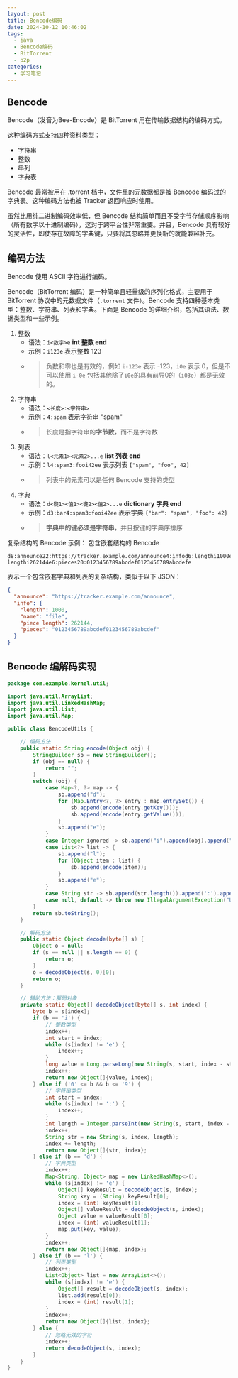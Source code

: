 ```yaml
---
layout: post
title: Bencode编码
date: 2024-10-12 10:46:02
tags:
  - java
  - Bencode编码
  - BitTorrent
  - p2p
categories:
  - 学习笔记
---
```


## Bencode

Bencode（发音为Bee-Encode）是 BitTorrent 用在传输数据结构的编码方式。

这种编码方式支持四种资料类型：

* 字符串
* 整数
* 串列
* 字典表

Bencode 最常被用在 .torrent 档中，文件里的元数据都是被 Bencode 编码过的字典表。这种编码方法也被 Tracker 返回响应时使用。

虽然比用纯二进制编码效率低，但 Bencode 结构简单而且不受字节存储顺序影响（所有数字以十进制编码），这对于跨平台性非常重要。并且，Bencode
具有较好的灵活性，即使存在故障的字典键，只要将其忽略并更换新的就能兼容补充。

## 编码方法

Bencode 使用 ASCII 字符进行编码。

Bencode（BitTorrent 编码）是一种简单且轻量级的序列化格式，主要用于 BitTorrent 协议中的元数据文件（`.torrent` 文件）。Bencode
支持四种基本类型：整数、字符串、列表和字典。下面是 Bencode 的详细介绍，包括其语法、数据类型和一些示例。

1. 整数
    - 语法：`i<数字>e` **int 整数 end**
    - 示例：`i123e` 表示整数 123
    - > 负数和零也是有效的，例如 `i-123e` 表示 -123，`i0e` 表示 0，但是不可以使用 `i-0e` 包括其他除了`i0e`的具有前导0的（`i03e`）都是无效的。
2. 字符串
    - 语法：`<长度>:<字符串>`
    - 示例：`4:spam` 表示字符串 "spam"
    - > 长度是指字符串的**字节数**，而不是字符数
3. 列表
    - 语法：`l<元素1><元素2>...e` **list 列表 end**
    - 示例：`l4:spam3:fooi42ee` 表示列表 `["spam", "foo", 42]`
    - > 列表中的元素可以是任何 Bencode 支持的类型
4. 字典
    - 语法：`d<键1><值1><键2><值2>...e` **dictionary 字典 end**
    - 示例：`d3:bar4:spam3:fooi42ee` 表示字典 `{"bar": "spam", "foo": 42}`
    - > **字典中的键必须是字符串**，并且按键的字典序排序

复杂结构的 Bencode 示例：
包含嵌套结构的 Bencode

```bencode
d8:announce22:https://tracker.example.com/announce4:infod6:lengthi1000e4:name4:file15:piece lengthi262144e6:pieces20:0123456789abcdef0123456789abcdefe
```

表示一个包含嵌套字典和列表的复杂结构，类似于以下 JSON：

```json
{
  "announce": "https://tracker.example.com/announce",
  "info": {
    "length": 1000,
    "name": "file",
    "piece length": 262144,
    "pieces": "0123456789abcdef0123456789abcdef"
  }
}
```

## Bencode 编解码实现

~~~java
package com.example.kernel.util;

import java.util.ArrayList;
import java.util.LinkedHashMap;
import java.util.List;
import java.util.Map;

public class BencodeUtils {

    // 编码方法
    public static String encode(Object obj) {
        StringBuilder sb = new StringBuilder();
        if (obj == null) {
            return "";
        }
        switch (obj) {
            case Map<?, ?> map -> {
                sb.append("d");
                for (Map.Entry<?, ?> entry : map.entrySet()) {
                    sb.append(encode(entry.getKey()));
                    sb.append(encode(entry.getValue()));
                }
                sb.append("e");
            }
            case Integer ignored -> sb.append("i").append(obj).append("e");
            case List<?> list -> {
                sb.append("l");
                for (Object item : list) {
                    sb.append(encode(item));
                }
                sb.append("e");
            }
            case String str -> sb.append(str.length()).append(':').append(str);
            case null, default -> throw new IllegalArgumentException("Unsupported type: " + obj.getClass());
        }
        return sb.toString();
    }

    // 解码方法
    public static Object decode(byte[] s) {
        Object o = null;
        if (s == null || s.length == 0) {
            return o;
        }
        o = decodeObject(s, 0)[0];
        return o;
    }

    // 辅助方法：解码对象
    private static Object[] decodeObject(byte[] s, int index) {
        byte b = s[index];
        if (b == 'i') {
            // 整数类型
            index++;
            int start = index;
            while (s[index] != 'e') {
                index++;
            }
            long value = Long.parseLong(new String(s, start, index - start));
            index++;
            return new Object[]{value, index};
        } else if ('0' <= b && b <= '9') {
            // 字符串类型
            int start = index;
            while (s[index] != ':') {
                index++;
            }
            int length = Integer.parseInt(new String(s, start, index - start));
            index++;
            String str = new String(s, index, length);
            index += length;
            return new Object[]{str, index};
        } else if (b == 'd') {
            // 字典类型
            index++;
            Map<String, Object> map = new LinkedHashMap<>();
            while (s[index] != 'e') {
                Object[] keyResult = decodeObject(s, index);
                String key = (String) keyResult[0];
                index = (int) keyResult[1];
                Object[] valueResult = decodeObject(s, index);
                Object value = valueResult[0];
                index = (int) valueResult[1];
                map.put(key, value);
            }
            index++;
            return new Object[]{map, index};
        } else if (b == 'l') {
            // 列表类型
            index++;
            List<Object> list = new ArrayList<>();
            while (s[index] != 'e') {
                Object[] result = decodeObject(s, index);
                list.add(result[0]);
                index = (int) result[1];
            }
            index++;
            return new Object[]{list, index};
        } else {
            // 忽略无效的字符
            index++;
            return decodeObject(s, index);
        }
    }
}
~~~

